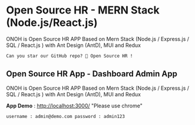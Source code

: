 # Open Source HR - MERN Stack (Node.js/React.js)

ONOH is Open Source HR APP Based on Mern Stack (Node.js / Express.js / SQL / React.js ) with Ant Design (AntD), MUI and Redux

```
Can you star our GitHub repo? 🤩 Open Source HR !
```

## Open Source HR App - Dashboard Admin App

ONOH is Open Source HR APP Based on Mern Stack (Node.js / Express.js / SQL / React.js ) with Ant Design (AntD), MUI and Redux

**App Demo** : [http://localhost:3000/](http://localhost:3000/) "Please use chrome"

`username : admin@demo.com password : admin123`
